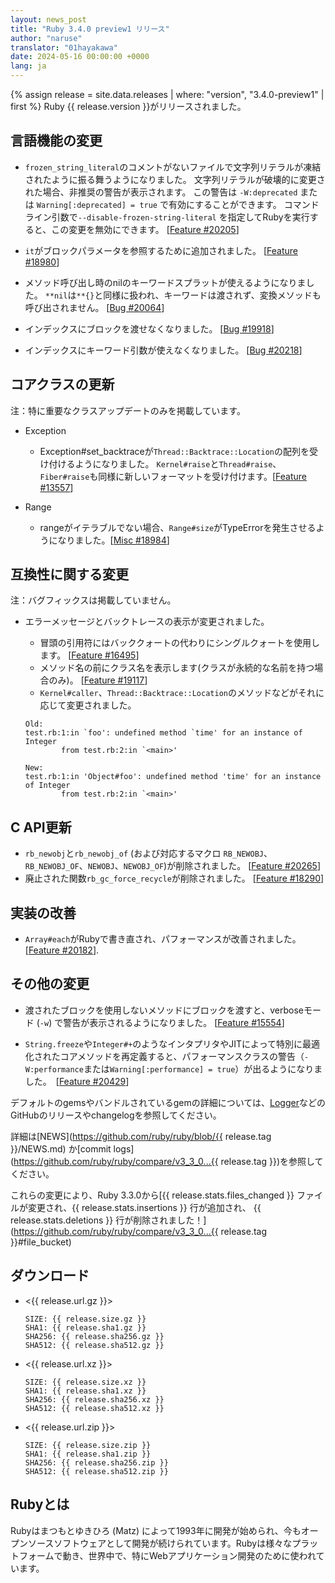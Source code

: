 ```yaml
---
layout: news_post
title: "Ruby 3.4.0 preview1 リリース"
author: "naruse"
translator: "01hayakawa"
date: 2024-05-16 00:00:00 +0000
lang: ja
---
```


{% assign release = site.data.releases | where: "version", "3.4.0-preview1" | first %}
Ruby {{ release.version }}がリリースされました。

## 言語機能の変更

* `frozen_string_literal`のコメントがないファイルで文字列リテラルが凍結されたように振る舞うようになりました。
  文字列リテラルが破壊的に変更された場合、非推奨の警告が表示されます。
  この警告は `-W:deprecated` または `Warning[:deprecated] = true` で有効にすることができます。
  コマンドライン引数で`--disable-frozen-string-literal` を指定してRubyを実行すると、この変更を無効にできます。 [[Feature #20205]]

* `it`がブロックパラメータを参照するために追加されました。 [[Feature #18980]]

* メソッド呼び出し時のnilのキーワードスプラットが使えるようになりました。
  `**nil`は`**{}`と同様に扱われ、キーワードは渡されず、変換メソッドも呼び出されません。 [[Bug #20064]]

* インデックスにブロックを渡せなくなりました。 [[Bug #19918]]

* インデックスにキーワード引数が使えなくなりました。 [[Bug #20218]]

## コアクラスの更新
注：特に重要なクラスアップデートのみを掲載しています。

* Exception

  * Exception#set_backtraceが`Thread::Backtrace::Location`の配列を受け付けるようになりました。
    `Kernel#raise`と`Thread#raise`、`Fiber#raise`も同様に新しいフォーマットを受け付けます。[[Feature #13557]]

* Range

  * rangeがイテラブルでない場合、`Range#size`がTypeErrorを発生させるようになりました。[[Misc #18984]]



## 互換性に関する変更

注：バグフィックスは掲載していません。

* エラーメッセージとバックトレースの表示が変更されました。
  * 冒頭の引用符にはバッククォートの代わりにシングルクォートを使用します。 [[Feature #16495]]
  * メソッド名の前にクラス名を表示します(クラスが永続的な名前を持つ場合のみ)。 [[Feature #19117]]
  * `Kernel#caller`、`Thread::Backtrace::Location`のメソッドなどがそれに応じて変更されました。

  ```
  Old:
  test.rb:1:in `foo': undefined method `time' for an instance of Integer
          from test.rb:2:in `<main>'

  New:
  test.rb:1:in 'Object#foo': undefined method 'time' for an instance of Integer
          from test.rb:2:in `<main>'
  ```


## C API更新

* `rb_newobj`と`rb_newobj_of` (および対応するマクロ `RB_NEWOBJ`、`RB_NEWOBJ_OF`、`NEWOBJ`、`NEWOBJ_OF`)が削除されました。 [[Feature #20265]]
* 廃止された関数`rb_gc_force_recycle`が削除されました。 [[Feature #18290]]

## 実装の改善

* `Array#each`がRubyで書き直され、パフォーマンスが改善されました。 [[Feature #20182]].

## その他の変更

* 渡されたブロックを使用しないメソッドにブロックを渡すと、verboseモード (`-w`) で警告が表示されるようになりました。 [[Feature #15554]]

* `String.freeze`や`Integer#+`のようなインタプリタやJITによって特別に最適化されたコアメソッドを再定義すると、パフォーマンスクラスの警告（`-W:performance`または`Warning[:performance] = true`）が出るようになりました。　[[Feature #20429]]

デフォルトのgemsやバンドルされているgemの詳細については、[Logger](https://github.com/ruby/logger/releases)などのGitHubのリリースやchangelogを参照してください。

詳細は[NEWS](https://github.com/ruby/ruby/blob/{{ release.tag }}/NEWS.md)
か[commit logs](https://github.com/ruby/ruby/compare/v3_3_0...{{ release.tag }})を参照してください。

これらの変更により、Ruby 3.3.0から[{{ release.stats.files_changed }} ファイルが変更され、{{ release.stats.insertions }} 行が追加され、 {{ release.stats.deletions }} 行が削除されました！](https://github.com/ruby/ruby/compare/v3_3_0...{{ release.tag }}#file_bucket)


## ダウンロード

* <{{ release.url.gz }}>

      SIZE: {{ release.size.gz }}
      SHA1: {{ release.sha1.gz }}
      SHA256: {{ release.sha256.gz }}
      SHA512: {{ release.sha512.gz }}

* <{{ release.url.xz }}>

      SIZE: {{ release.size.xz }}
      SHA1: {{ release.sha1.xz }}
      SHA256: {{ release.sha256.xz }}
      SHA512: {{ release.sha512.xz }}

* <{{ release.url.zip }}>

      SIZE: {{ release.size.zip }}
      SHA1: {{ release.sha1.zip }}
      SHA256: {{ release.sha256.zip }}
      SHA512: {{ release.sha512.zip }}

## Rubyとは

Rubyはまつもとゆきひろ (Matz) によって1993年に開発が始められ、今もオープンソースソフトウェアとして開発が続けられています。Rubyは様々なプラットフォームで動き、世界中で、特にWebアプリケーション開発のために使われています。

[Feature #13557]: https://bugs.ruby-lang.org/issues/13557
[Feature #15554]: https://bugs.ruby-lang.org/issues/15554
[Feature #16495]: https://bugs.ruby-lang.org/issues/16495
[Feature #18290]: https://bugs.ruby-lang.org/issues/18290
[Feature #18980]: https://bugs.ruby-lang.org/issues/18980
[Misc #18984]:    https://bugs.ruby-lang.org/issues/18984
[Feature #19117]: https://bugs.ruby-lang.org/issues/19117
[Bug #19918]:     https://bugs.ruby-lang.org/issues/19918
[Bug #20064]:     https://bugs.ruby-lang.org/issues/20064
[Feature #20182]: https://bugs.ruby-lang.org/issues/20182
[Feature #20205]: https://bugs.ruby-lang.org/issues/20205
[Bug #20218]:     https://bugs.ruby-lang.org/issues/20218
[Feature #20265]: https://bugs.ruby-lang.org/issues/20265
[Feature #20429]: https://bugs.ruby-lang.org/issues/20429
